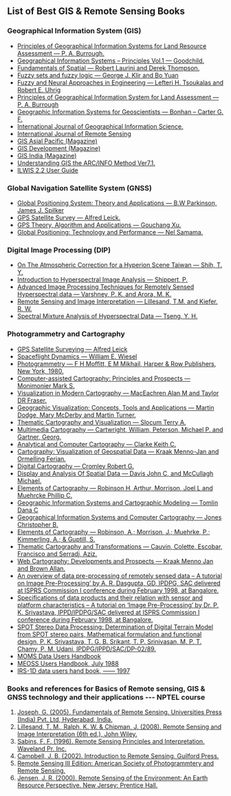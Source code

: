 ## List of Best GIS & Remote Sensing Books



### Geographical Information System (GIS)

- [Principles of Geographical Information Systems for Land Resource Assessment — P. A. Burrough.]()
- [Geographical Information Systems – Principles Vol.1 — Goodchild.]()
- [Fundamentals of Spatial — Robert Laurini and Derek Thompson.]()
- [Fuzzy sets and fuzzy logic — George J. Klir and Bo Yuan]()
- [Fuzzy and Neural Approaches in Engineering — Lefteri H. Tsoukalas and Robert E. Uhrig]()
- [Principles of Geographical Information System for Land Assessment — P. A. Burrough]()
- [Geographic Information Systems for Geoscientists — Bonhan – Carter G. F.]()
- [International Journal of Geographical Information Science.]()
- [International Journal of Remote Sensing]()
- [GIS Asial Pacific (Magazine)]()
- [GIS Development (Magazine)]()
- [GIS India (Magazine)]()
- [Understanding GIS the ARC/INFO Method Ver7.1.]()
- [ILWIS 2.2 User Guide]()


### Global Navigation Satellite System (GNSS)

- [Global Positioning System: Theory and Applications — B.W Parkinson, James J. Spilker]()
- [GPS Satellite Survey — Alfred Leick.]()
- [GPS Theory, Algorithm and Applications — Gouchang Xu.]()
- [Global Positioning: Technology and Performance — Nel Samama.]()


### Digital Image Processing (DIP)

- [On The Atmospheric Correction for a Hyperion Scene Taiwan — Shih, T. Y.]()
- [Introduction to Hyperspectral Image Analysis — Shippert, P.]()
- [Advanced Image Processing Techniques for Remotely Sensed Hyperspectral data — Varshney, P. K. and Arora, M. K.]()
- [Remote Sensing and Image Interpretation — Lillesand, T.M. and Kiefer. R. W.]()
- [Spectral Mixture Analysis of Hyperspectral Data — Tseng, Y. H.]()


### Photogrammetry and Cartography

- [GPS Satellite Surveying — Alfred Leick]()
- [Spaceflight Dynamics — William E. Wiesel]()
- [Photogrammetry — F H Moffitt, E M Mikhail, Harper & Row Publishers, New York, 1980.]()
- [Computer-assisted Cartography: Principles and Prospects — Monimonier Mark S.]()
- [Visualization in Modern Cartography — MacEachren Alan M and Taylor DR Fraser.]()
- [Geographic Visualization: Concepts, Tools and Applications — Martin Dodge, Mary McDerby and Martin Turner.]()
- [Thematic Cartography and Visualization — Slocum Terry A.]()
- [Multimedia Cartography — Cartwright, William, Peterson, Michael P. and Gartner, Georg.]()
- [Analytical and Computer Cartography — Clarke Keith C.]()
- [Cartography: Visualization of Geospatial Data — Kraak Menno-Jan and Ormelling Ferjan.]()
- [Digital Cartography — Cromley Robert G.]()
- [Display and Analysis Of Spatial Data — Davis John C, and McCullagh Michael.]()
- [Elements of Cartography — Robinson H, Arthur, Morrison, Joel L and Muehrcke Phillip C.]()
- [Geographic Information Systems and Cartographic Modeling — Tomlin Dana C]()
- [Geographical Information Systems and Computer Cartography — Jones Christopher B.]()
- [Elements of Cartography — Robinson, A.; Morrison, J.; Muehrke, P.; Kimmerling, A.; & Guptill, S.]()
- [Thematic Cartography and Transformations — Cauvin, Colette, Escobar, Francisco and Serradj, Aziz.]()
- [Web Cartography: Developments and Prospects — Kraak Menno Jan and Brown Allan.]()
- [An overview of data pre-processing of remotely sensed data – A tutorial on Image Pre-Processing’ by A. R. Dasgupta, GD, IPDPG, SAC delivered at ISPRS Commission I conference during February 1998, at Bangalore.]()
- [Specifications of data products and their relation with sensor and platform characteristics – A tutorial on ‘Image Pre-Processing’ by Dr. P. K. Srivastava, IPPD/IPDPG/SAC delivered at ISPRS Commission I conference during February 1998, at Bangalore.]()
- [SPOT Stereo Data Processing: Determination of Digital Terrain Model from SPOT stereo pairs, Mathematical formulation and functional design, P. K. Srivastava, T. G. B. Srikant, T. P. Srinivasan, M. P. T. Chamy, P. M. Udani, IPDPG/IPPD/SAC/DP-02/89.]()
- [MOMS Data Users Handbook]()
- [MEOSS Users Handbook, July 1988]()
- [IRS-1D data users hand book, —— 1997]()


### Books and references for Basics of Remote sensing, GIS & GNSS technology and their applications --- NPTEL course

1. [Joseph, G. (2005). Fundamentals of Remote Sensing. Universities Press (India) Pvt. Ltd, Hyderabad, India.]()
2. [Lillesand, T. M., Ralph, K. W. & Chipman, J. (2008). Remote Sensing and Image Interpretation (6th ed.), John Wiley.]()
3. [Sabins, F. F. (1996). Remote Sensing Principles and Interpretation. Waveland Pr. Inc.]()
4. [Campbell, J. B. (2002). Introduction to Remote Sensing. Guilford Press.]()
5. [Remote Sensing III Edition: American Society of Photogrammtery and Remote Sensing.]()
6. [Jensen, J. R. (2000). Remote Sensing of the Environment: An Earth Resource Perspective. New Jersey: Prentice Hall.]()
